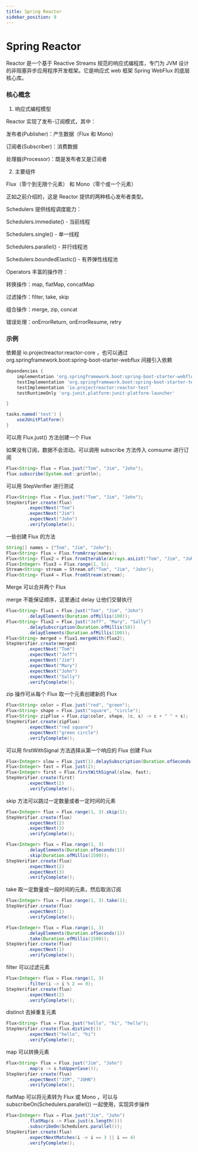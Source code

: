 ```yaml
---
title: Spring Reactor
sidebar_position: 9
---
```


# Spring Reactor

Reactor 是一个基于 Reactive Streams 规范的响应式编程库，专门为 JVM 设计的非阻塞异步应用程序开发框架。它是响应式 web 框架 Spring WebFlux 的底层核心库。

### 核心概念

1. 响应式编程模型

Reactor 实现了发布-订阅模式，其中：

发布者(Publisher)：产生数据（Flux 和 Mono）

订阅者(Subscriber)：消费数据

处理器(Processor)：既是发布者又是订阅者



2. 主要组件

Flux（零个到无限个元素） 和 Mono（零个或一个元素）

正如之前介绍的，这是 Reactor 提供的两种核心发布者类型。

Schedulers 提供线程调度能力：

Schedulers.immediate() - 当前线程

Schedulers.single() - 单一线程

Schedulers.parallel() - 并行线程池

Schedulers.boundedElastic() - 有界弹性线程池

Operators 丰富的操作符：

转换操作：map, flatMap, concatMap

过滤操作：filter, take, skip

组合操作：merge, zip, concat

错误处理：onErrorReturn, onErrorResume, retry

### 示例

依赖是 io.projectreactor:reactor-core ，也可以通过 org.springframework.boot:spring-boot-starter-webflux 间接引入依赖

```gradle
dependencies {
    implementation 'org.springframework.boot:spring-boot-starter-webflux'
    testImplementation 'org.springframework.boot:spring-boot-starter-test'
    testImplementation 'io.projectreactor:reactor-test'
    testRuntimeOnly 'org.junit.platform:junit-platform-launcher'

}

tasks.named('test') {
    useJUnitPlatform()
}
```


可以用 Flux.just() 方法创建一个 Flux 

如果没有订阅，数据不会流动。可以调用 subscribe 方法传入 comsume 进行订阅

```java
Flux<String> flux = Flux.just("Tom", "Jim", "John");
flux.subscribe(System.out::println);
```

可以用 StepVerifier 进行测试

```java
Flux<String> flux = Flux.just("Tom", "Jim", "John");
StepVerifier.create(flux)
        .expectNext("Tom")
        .expectNext("Jim")
        .expectNext("John")
        .verifyComplete();
```

一些创建 Flux 的方法

```java
String[] names = {"Tom", "Jim", "John"};
Flux<String> flux = Flux.fromArray(names);
Flux<String> flux2 = Flux.fromIterable(Arrays.asList("Tom", "Jim", "John"));
Flux<Integer> flux3 = Flux.range(1, 5);
Stream<String> stream = Stream.of("Tom", "Jim", "John");
Flux<String> flux4 = Flux.fromStream(stream);
```

Merge 可以合并两个 Flux 

merge 不能保证顺序，这里通过 delay 让他们交替执行

```java
Flux<String> flux1 = Flux.just("Tom", "Jim", "John")
        .delayElements(Duration.ofMillis(100));
Flux<String> flux2 = Flux.just("Jeff", "Mary", "Sally")
        .delaySubscription(Duration.ofMillis(50))
        .delayElements(Duration.ofMillis(100));
Flux<String> merged = flux1.mergeWith(flux2);
StepVerifier.create(merged)
        .expectNext("Tom")
        .expectNext("Jeff")
        .expectNext("Jim")
        .expectNext("Mary")
        .expectNext("John")
        .expectNext("Sally")
        .verifyComplete();
```

zip 操作可从每个 Flux 取一个元素创建新的 Flux

```java
Flux<String> color = Flux.just("red", "green");
Flux<String> shape = Flux.just("square", "circle");
Flux<String> zipFlux = Flux.zip(color, shape, (c, s) -> c + " " + s);
StepVerifier.create(zipFlux)
        .expectNext("red square")
        .expectNext("green circle")
        .verifyComplete();
```

可以用 firstWithSignal 方法选择从第一个响应的 Flux 创建 Flux

```java
Flux<Integer> slow = Flux.just(1).delaySubscription(Duration.ofSeconds(1));
Flux<Integer> fast = Flux.just(2);
Flux<Integer> first = Flux.firstWithSignal(slow, fast);
StepVerifier.create(first)
        .expectNext(2)
        .verifyComplete();
```

skip 方法可以跳过一定数量或者一定时间的元素

```java
Flux<Integer> flux = Flux.range(1, 3).skip(1);
StepVerifier.create(flux)
        .expectNext(2)
        .expectNext(3)
        .verifyComplete();

Flux<Integer> flux = Flux.range(1, 3)
        .delayElements(Duration.ofSeconds(1))
        .skip(Duration.ofMillis(1500));
StepVerifier.create(flux)
        .expectNext(2)
        .expectNext(3)
        .verifyComplete();
```

take 取一定数量或一段时间的元素，然后取消订阅

```java
Flux<Integer> flux = Flux.range(1, 3).take(1);
StepVerifier.create(flux)
        .expectNext(1)
        .verifyComplete();

Flux<Integer> flux = Flux.range(1, 3)
        .delayElements(Duration.ofSeconds(1))
        .take(Duration.ofMillis(1500));
StepVerifier.create(flux)
        .expectNext(1)
        .verifyComplete();
```

filter 可以过滤元素

```java
Flux<Integer> flux = Flux.range(1, 3)
        .filter(i -> i % 2 == 0);
StepVerifier.create(flux)
        .expectNext(2)
        .verifyComplete();
```

distinct 去掉重复元素

```java
Flux<String> flux = Flux.just("hello", "hi", "hello");
StepVerifier.create(flux.distinct())
        .expectNext("hello", "hi")
        .verifyComplete();
```

map 可以转换元素

```java
Flux<String> flux = Flux.just("Jim", "John")
        .map(s -> s.toUpperCase());
StepVerifier.create(flux)
        .expectNext("JIM", "JOHN")
        .verifyComplete();
```

flatMap 可以将元素转为 Flux 或 Mono ，可以与 subscribeOn(Schedulers.parallel()) 一起使用，实现异步操作

```java
Flux<Integer> flux = Flux.just("Jim", "John")
        .flatMap(s -> Flux.just(s.length()))
        .subscribeOn(Schedulers.parallel());
StepVerifier.create(flux)
        .expectNextMatches(i -> i == 3 || i == 4)
        .verifyComplete();
```



